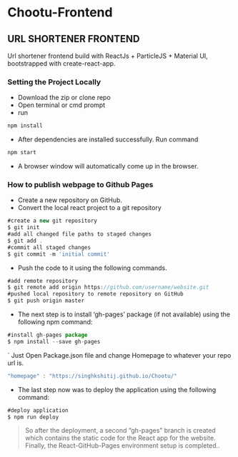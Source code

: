 # Chootu-Frontend

## URL SHORTENER FRONTEND

Url shortener frontend build with ReactJs + ParticleJS + Material UI, bootstrapped with create-react-app. 

### Setting the Project Locally

  - Download the zip or clone repo
  - Open terminal or cmd prompt
  - run 
```js
npm install
```
- After dependencies are installed successfully. Run command
```js
npm start
```
- A browser window will automatically come up in the browser.

### How to publish webpage to Github Pages

- Create a new repository on GitHub.
- Convert the local react project to a git repository
```js
#create a new git repository
$ git init
#add all changed file paths to staged changes
$ git add .
#commit all staged changes
$ git commit -m 'initial commit'
```
- Push the code to it using the following commands. 
```js
#add remote repository
$ git remote add origin https://github.com/username/website.git
#pushed local repository to remote repository on GitHub
$ git push origin master
```
-  The next step is to install ‘gh-pages’ package (if not available) using the following npm command:
```js
#install gh-pages package
$ npm install --save gh-pages
```
` Just Open Package.json file and change Homepage to whatever your repo url is.
```js
"homepage" : "https://singhkshitij.github.io/Chootu/"
```
- The last step now was to deploy the application using the following command:

```js
#deploy application
$ npm run deploy
```

> So after the deployment, a second “gh-pages” branch is created which contains the static code for the React app for the website. Finally, the React-GitHub-Pages environment setup is completed..
